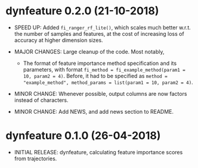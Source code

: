 # dynfeature 0.2.0 (21-10-2018)

* SPEED UP: Added `fi_ranger_rf_lite()`, which scales much better w.r.t. the number of samples and features, 
  at the cost of increasing loss of accuracy at higher dimension sizes.
  
* MAJOR CHANGES: Large cleanup of the code. Most notably,
  - The format of feature importance method specification and its parameters, 
    with format `fi_method = fi_example_method(param1 = 10, param2 = 4)`. 
    Before, it had to be specified as `method = "example_method", method_params = list(param1 = 10, param2 = 4)`.

* MINOR CHANGE: Whenever possible, output columns are now factors instead of characters.

* MINOR CHANGE: Add NEWS, and add news section to README.

# dynfeature 0.1.0 (26-04-2018)

* INITIAL RELEASE: dynfeature, calculating feature importance scores from trajectories.